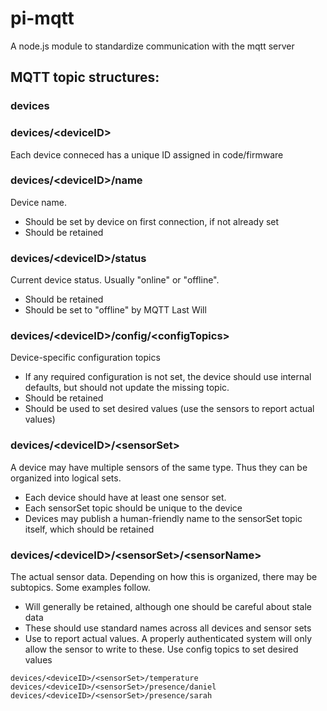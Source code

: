 # pi-mqtt
A node.js module to standardize communication with the mqtt server

## MQTT topic structures:

### devices

### devices/\<deviceID>
Each device conneced has a unique ID assigned in code/firmware

### devices/\<deviceID>/name
Device name.
* Should be set by device on first connection, if not already set
* Should be retained

### devices/\<deviceID>/status
Current device status. Usually "online" or "offline".
* Should be retained
* Should be set to "offline" by MQTT Last Will

### devices/\<deviceID>/config/\<configTopics>
Device-specific configuration topics
* If any required configuration is not set, the device should use internal defaults, but should not update the missing topic.
* Should be retained
* Should be used to set desired values (use the sensors to report actual values)

### devices/\<deviceID>/\<sensorSet>
A device may have multiple sensors of the same type. Thus they can be organized into logical sets.
* Each device should have at least one sensor set.
* Each sensorSet topic should be unique to the device
* Devices may publish a human-friendly name to the sensorSet topic itself, which should be retained
 
### devices/\<deviceID>/\<sensorSet>/\<sensorName>
The actual sensor data. Depending on how this is organized, there may be subtopics. Some examples follow.
* Will generally be retained, although one should be careful about stale data
* These should use standard names across all devices and sensor sets
* Use to report actual values. A properly authenticated system will only allow the sensor to write to these. Use config topics to set desired values

`devices/<deviceID>/<sensorSet>/temperature`
`devices/<deviceID>/<sensorSet>/presence/daniel`
`devices/<deviceID>/<sensorSet>/presence/sarah`
